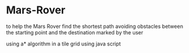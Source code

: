 # Mars-Rover
 to help the Mars Rover find the shortest path avoiding obstacles between the starting point and the destination marked by the user
 
 using a* algorithm in a tile grid using java script
